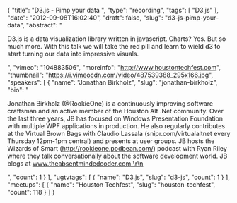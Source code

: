 {
  "title": "D3.js - Pimp your data  ",
  "type": "recording",
  "tags": [
    "D3.js"
  ],
  "date": "2012-09-08T16:02:40",
  "draft": false,
  "slug": "d3-js-pimp-your-data",
  "abstract": "<p>D3.js is a data visualization library written in javascript. Charts? Yes. But so much more. With this talk we will take the red pill and learn to wield d3 to start turning our data into impressive visuals.</p>",
  "vimeo": "104883506",
  "moreinfo": "http://www.houstontechfest.com",
  "thumbnail": "https://i.vimeocdn.com/video/487539388_295x166.jpg",
  "speakers": [
    {
      "name": "Jonathan Birkholz",
      "slug": "jonathan-birkholz",
      "bio": "<p>Jonathan Birkholz (@RookieOne) is a continuously improving software craftsman and an active member of the Houston Alt .Net community. Over the last three years, JB has focused on Windows Presentation Foundation with multiple WPF applications in production. He also regularly contributes at the Virtual Brown Bags with Claudio Lassala (snipr.com/virtualaltnet every Thursday 12pm-1pm central) and presents at user groups. JB hosts the Wizards of Smart (http://rookieone.podbean.com/) podcast with Ryan Riley where they talk conversationally about the software development world. JB blogs at www.theabsentmindedcoder.com.\r\n</p>",
      "count": 1
    }
  ],
  "ugtvtags": [
    {
      "name": "D3.js",
      "slug": "d3-js",
      "count": 1
    }
  ],
  "meetups": [
    {
      "name": "Houston Techfest",
      "slug": "houston-techfest",
      "count": 118
    }
  ]
}